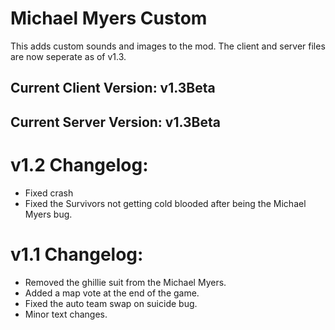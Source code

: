 # Michael Myers Custom
This adds custom sounds and images to the mod.
The client and server files are now seperate as of v1.3.
## Current Client Version: v1.3Beta
## Current Server Version: v1.3Beta
# v1.2 Changelog:
* Fixed crash
* Fixed the Survivors not getting cold blooded after being the Michael Myers bug.
# v1.1 Changelog:
* Removed the ghillie suit from the Michael Myers.
* Added a map vote at the end of the game.
* Fixed the auto team swap on suicide bug.
* Minor text changes.
